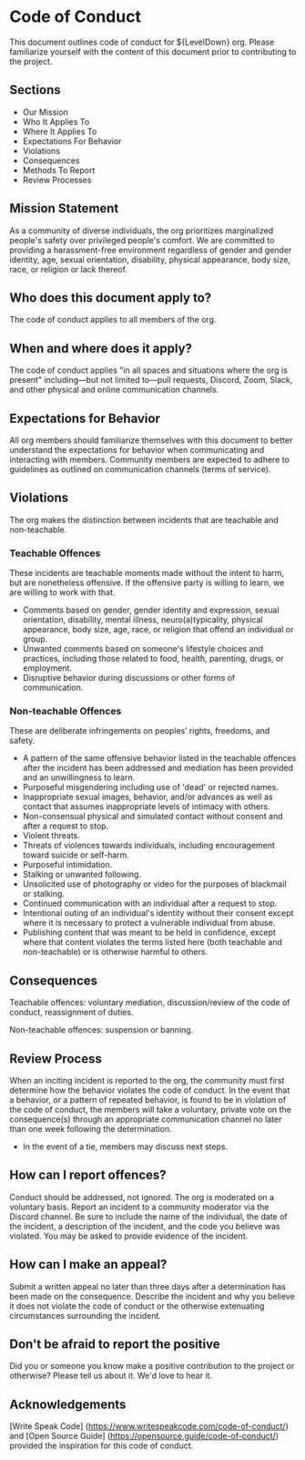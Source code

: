 # Code of Conduct
This document outlines code of conduct for ${LevelDown} org. Please familiarize yourself with the content of this document prior to contributing to the project.
 
## Sections
* Our Mission
* Who It Applies To
* Where It Applies To
* Expectations For Behavior
* Violations
* Consequences
* Methods To Report
* Review Processes
 
## Mission Statement
As a community of diverse individuals, the org prioritizes marginalized people's safety over privileged people's comfort. We are committed to providing a harassment-free environment regardless of gender and gender identity, age, sexual orientation, disability, physical appearance, body size, race, or religion or lack thereof.
 
## Who does this document apply to?
The code of conduct applies to all members of the org.
 
## When and where does it apply?
The code of conduct applies "in all spaces and situations where the org is present" including—but not limited to—pull requests, Discord, Zoom, Slack, and other physical and online communication channels.
 
## Expectations for Behavior
All org members should familiarize themselves with this document to better understand the expectations for behavior when communicating and interacting with members. Community members are expected to adhere to guidelines as outlined on communication channels (terms of service).
 
## Violations
The org makes the distinction between incidents that are teachable and non-teachable.
 
### Teachable Offences
These incidents are teachable moments made without the intent to harm, but are nonetheless offensive. If the offensive party is willing to learn, we are willing to work with that.
 
* Comments based on gender, gender identity and expression, sexual orientation, disability, mental illness, neuro(a)typicality, physical appearance, body size, age, race, or religion that offend an individual or group.
* Unwanted comments based on someone's lifestyle choices and practices, including those related to food, health, parenting, drugs, or employment.
* Disruptive behavior during discussions or other forms of communication.
 
### Non-teachable Offences
These are deliberate infringements on peoples’ rights, freedoms, and safety.
 
* A pattern of the same offensive behavior listed in the teachable offences after the incident has been addressed and mediation has been provided and an unwillingness to learn.
* Purposeful misgendering including use of 'dead' or rejected names.
* Inappropriate sexual images, behavior, and/or advances as well as contact that assumes inappropriate levels of intimacy with others.
* Non-consensual physical and simulated contact without consent and after a request to stop.
* Violent threats.
* Threats of violences towards individuals, including encouragement toward suicide or self-harm.
* Purposeful intimidation.
* Stalking or unwanted following.
* Unsolicited use of photography or video for the purposes of blackmail or stalking.
* Continued communication with an individual after a request to stop.
* Intentional outing of an individual's identity without their consent except where it is necessary to protect a vulnerable individual from abuse.
* Publishing content that was meant to be held in confidence, except where that content violates the terms listed here (both teachable and non-teachable) or is otherwise harmful to others.
 
## Consequences
Teachable offences: voluntary mediation, discussion/review of the code of conduct, reassignment of duties.
 
Non-teachable offences: suspension or banning.
 
## Review Process
When an inciting incident is reported to the org, the community must first determine how the behavior violates the code of conduct. In the event that a behavior, or a pattern of repeated behavior, is found to be in violation of the code of conduct, the members will take a voluntary, private vote on the consequence(s) through an appropriate communication channel no later than one week following the determination.
* In the event of a tie, members may discuss next steps.
 
## How can I report offences?
Conduct should be addressed, not ignored. The org is moderated on a voluntary basis. Report an incident to a community moderator via the Discord channel. Be sure to include the name of the individual, the date of the incident, a description of the incident, and the code you believe was violated. You may be asked to provide evidence of the incident.
 
## How can I make an appeal?
Submit a written appeal no later than three days after a determination has been made on the consequence. Describe the incident and why you believe it does not violate the code of conduct or the otherwise extenuating circumstances surrounding the incident.
 
## Don't be afraid to report the positive
Did you or someone you know make a positive contribution to the project or otherwise? Please tell us about it. We'd love to hear it.

## Acknowledgements 
[Write Speak Code] (https://www.writespeakcode.com/code-of-conduct/) and [Open Source Guide] (https://opensource.guide/code-of-conduct/) provided the inspiration for this code of conduct. 
